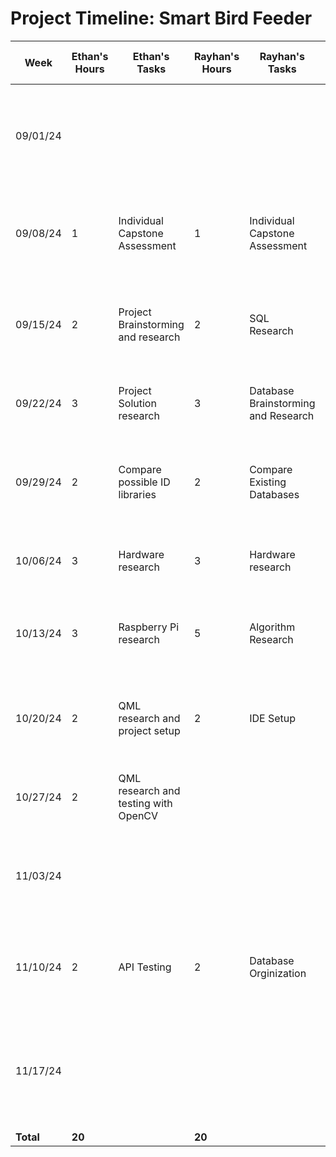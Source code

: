 # Project Timeline: Smart Bird Feeder  

| Week       | Ethan's Hours | Ethan's Tasks                                | Rayhan's Hours | Rayhan's Tasks                                | Sunday Meeting Hours | Meeting Notes                                                                                     |
|------------|---------------|----------------------------------------------|----------------|-----------------------------------------------|-----------------------|---------------------------------------------------------------------------------------------------|
| 09/01/24   |               |                                              |                |                                               | 3                     | Assignment 2: Project description and team formation. Formed team and brainstormed ideas. |
| 09/08/24   | 1             | Individual Capstone Assessment               | 1              | Individual Capstone Assessment                | 1                     | Assignment 3: Team contract and capstone assessments. Team meeting, individual tasks.|
| 09/15/24   | 2             | Project Brainstorming and research           | 2              | SQL Research                                  | 3                     | Assignment 4: Design Diagrams and User Stories. Worked on diagrams and stories.          |
| 09/22/24   | 3             | Project Solution research                    | 3              | Database Brainstorming and Research           | 1                     | Assignment 5: Task list. Developed and finalized project tasks.                           |
| 09/29/24   | 2             | Compare possible ID libraries                | 2              | Compare Existing Databases                    | 3                     | Assignment 6: Milestone document, timeline, and effort matrix. Comprehensive planning.   |
| 10/06/24   | 3             | Hardware research                            | 3              | Hardware research                             | 2                     | Assignment 7: Constraints essay. Discussed and wrote essay.                              |
| 10/13/24   | 3             | Raspberry Pi research                        | 5              | Algorithm Research                            | 2                     | Assignment 8: Fall Design Presentation. Planning and working on presentation.            |
| 10/20/24   | 2             | QML research and project setup               | 2              | IDE Setup                                     | 2                     | Assignment 8 (cont.): Finalizing presentation, practicing, and recording final video.     |
| 10/27/24   | 2             | QML research and testing with OpenCV         |                |                                               | 2                     | Assignment 9: Peer reviews. Reviewed and provided feedback.                               |
| 11/03/24   |               |                                              |                |                                               | 2                     | Assignment 10: Final Design Report. Check-in meeting to plan and start updating documents. |
| 11/10/24   | 2             | API Testing                                  | 2              | Database Orginization                         | 2                     | Check-in meeting: Continued updating documents for Final Design Report.                   |
| 11/17/24   |               |                                              |                |                                               | 2                     | Continued working on Final Design Report. Finalized documentation and began GitHub uploads.|
| **Total**  |**20**         |                                              |**20**          |                                               | **25**                |                                                                                                   |
